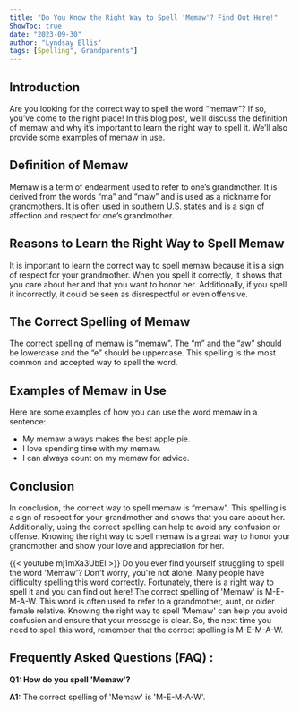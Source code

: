 ```yaml
---
title: "Do You Know the Right Way to Spell 'Memaw'? Find Out Here!"
ShowToc: true 
date: "2023-09-30"
author: "Lyndsay Ellis" 
tags: [Spelling", Grandparents"]
---
```

## Introduction

Are you looking for the correct way to spell the word “memaw”? If so, you’ve come to the right place! In this blog post, we’ll discuss the definition of memaw and why it’s important to learn the right way to spell it. We’ll also provide some examples of memaw in use. 

## Definition of Memaw

Memaw is a term of endearment used to refer to one’s grandmother. It is derived from the words “ma” and “maw” and is used as a nickname for grandmothers. It is often used in southern U.S. states and is a sign of affection and respect for one’s grandmother.

## Reasons to Learn the Right Way to Spell Memaw

It is important to learn the correct way to spell memaw because it is a sign of respect for your grandmother. When you spell it correctly, it shows that you care about her and that you want to honor her. Additionally, if you spell it incorrectly, it could be seen as disrespectful or even offensive.

## The Correct Spelling of Memaw

The correct spelling of memaw is “memaw”. The “m” and the “aw” should be lowercase and the “e” should be uppercase. This spelling is the most common and accepted way to spell the word.

## Examples of Memaw in Use

Here are some examples of how you can use the word memaw in a sentence:

- My memaw always makes the best apple pie.
- I love spending time with my memaw.
- I can always count on my memaw for advice.

## Conclusion

In conclusion, the correct way to spell memaw is “memaw”. This spelling is a sign of respect for your grandmother and shows that you care about her. Additionally, using the correct spelling can help to avoid any confusion or offense. Knowing the right way to spell memaw is a great way to honor your grandmother and show your love and appreciation for her.

{{< youtube mj1mXa3UbEI >}} 
Do you ever find yourself struggling to spell the word 'Memaw'? Don't worry, you're not alone. Many people have difficulty spelling this word correctly. Fortunately, there is a right way to spell it and you can find out here! The correct spelling of 'Memaw' is M-E-M-A-W. This word is often used to refer to a grandmother, aunt, or older female relative. Knowing the right way to spell 'Memaw' can help you avoid confusion and ensure that your message is clear. So, the next time you need to spell this word, remember that the correct spelling is M-E-M-A-W.

## Frequently Asked Questions (FAQ) :
**Q1: How do you spell 'Memaw'?**

**A1:** The correct spelling of 'Memaw' is 'M-E-M-A-W'.





